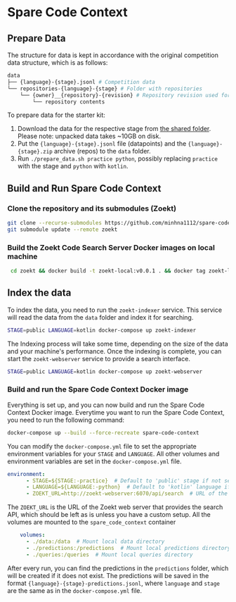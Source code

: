 # Spare Code Context

## Prepare Data
The structure for data is kept in accordance with the original competition data structure, which is as follows:
```bash
data
├── {language}-{stage}.jsonl # Competition data
└── repositories-{language}-{stage} # Folder with repositories
    └── {owner}__{repository}-{revision} # Repository revision used for collecting context
        └── repository contents
```

To prepare data for the starter kit:
1. Download the data for the respective stage from [the shared folder](https://drive.google.com/drive/folders/1wcpq7ob33z5wHNFzUaiJWuHWw8sNuumC). Please note: unpacked data takes ~10GB on disk.
2. Put the `{language}-{stage}.jsonl` file (datapoints) and the `{language}-{stage}.zip` archive (repos) to the `data` folder.
3. Run `./prepare_data.sh practice python`, possibly replacing `practice` with the stage and `python` with `kotlin`.

## Build and Run Spare Code Context
### Clone the repository and its submodules (Zoekt)

```bash
git clone --recurse-submodules https://github.com/minhna1112/spare-code-search.git
git submodule update --remote zoekt
```
### Build the Zoekt Code Search Server Docker images on local machine
```bash
 cd zoekt && docker build -t zoekt-local:v0.0.1 . && docker tag zoekt-local:v0.0.1 zoekt-local:latest
```
## Index the data
To index the data, you need to run the `zoekt-indexer` service. This service will read the data from the `data` folder and index it for searching. 
```bash
STAGE=public LANGUAGE=kotlin docker-compose up zoekt-indexer
```
The Indexing process will take some time, depending on the size of the data and your machine's performance. Once the indexing is complete, you can start the `zoekt-webserver` service to provide a search interface.
```bash
STAGE=public LANGUAGE=kotlin docker-compose up zoekt-webserver
```


### Build and run the Spare Code Context Docker image
Everything is set up, and you can now build and run the Spare Code Context Docker image. Everytime you want to run the Spare Code Context, you need to run the following command:
```bash
docker-compose up --build --force-recreate spare-code-context
```
You can modify the `docker-compose.yml` file to set the appropriate environment variables for your `STAGE` and `LANGUAGE`. All other volumes and environment variables are set in the `docker-compose.yml` file.
```yml
environment:
      - STAGE=${STAGE:-practice}  # Default to 'public' stage if not set
      - LANGUAGE=${LANGUAGE:-python}  # Default to 'kotlin' language if not set
      - ZOEKT_URL=http://zoekt-webserver:6070/api/search  # URL of the zoekt web server
```
The `ZOEKT_URL` is the URL of the Zoekt web server that provides the search API, which should be left as is unless you have a custom setup.
All the volumes are mounted to the `spare_code_context` container
```yml
    volumes:
      - ./data:/data  # Mount local data directory
      - ./predictions:/predictions  # Mount local predictions directory
      - ./queries:/queries  # Mount local queries directory
```
After every run, you can find the predictions in the `predictions` folder, which will be created if it does not exist. The predictions will be saved in the format `{language}-{stage}-predictions.jsonl`, where `language` and `stage` are the same as in the `docker-compose.yml` file.
